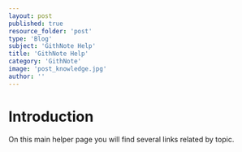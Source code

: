 ```yaml
---
layout: post
published: true
resource_folder: 'post'
type: 'Blog'
subject: 'GithNote Help'
title: 'GithNote Help'
category: 'GithNote'
image: 'post_knowledge.jpg'
author: ''
---
```




Introduction
=============


On this main helper page you will find several links related by topic.






